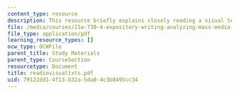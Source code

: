```yaml
---
content_type: resource
description: This resource briefly explains closely reading a visual text.
file: /media/courses/21w-730-4-expository-writing-analyzing-mass-media-spring-2001/79122dd14f13b32a5da04c3b8495cc34_readinvisualtxts.pdf
file_type: application/pdf
learning_resource_types: []
ocw_type: OCWFile
parent_title: Study Materials
parent_type: CourseSection
resourcetype: Document
title: readinvisualtxts.pdf
uid: 79122dd1-4f13-b32a-5da0-4c3b8495cc34
---
```

